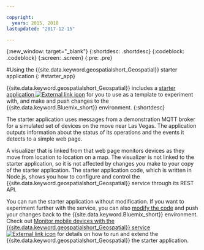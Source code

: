 ```yaml
---

copyright:
  years: 2015, 2018
lastupdated: "2017-12-15"

---
```


<!-- Attribute definitions -->
{:new_window: target="_blank"}
{:shortdesc: .shortdesc}
{:codeblock: .codeblock}
{:screen: .screen}
{:pre: .pre}

#Using the {{site.data.keyword.geospatialshort_Geospatial}} starter application
{: #starter_app}


{{site.data.keyword.geospatialshort_Geospatial}} includes a [starter application ![External link icon](../../icons/launch-glyph.svg "External link icon")](https://developer.ibm.com/streamsdev/wp-content/uploads/sites/15/2017/09/geo-starter.zip) for you to use as a template to experiment with, and make and push changes to the {{site.data.keyword.Bluemix_short}} environment.
{:shortdesc}

The starter application uses messages from a demonstration MQTT broker for a simulated set of devices on the move near Las Vegas. The application outputs information about the status of its operations and the events it detects to a simple web page.


A visualizer that is linked from that web page monitors devices as they move from location to location on a map. The visualizer is not linked to the starter application, so it is not affected by changes you make to your copy of the starter application. The starter application code, which is written in Node.js, shows you how to configure and control the {{site.data.keyword.geospatialshort_Geospatial}} service through its REST API.


You can run the starter application without modification. If you want to experiment further with the service, you can also [modify the code](/docs/services/geospatial/modifying_starter_app.html) and push your changes back to the {{site.data.keyword.Bluemix_short}} environment. Check out [Monitor mobile devices with the {{site.data.keyword.geospatialshort_Geospatial}} service ![External link icon](../../icons/launch-glyph.svg "External link icon")](https://www.ibm.com/developerworks/library/mo-monitordevices-app/index.html) for details on how to run and extend the {{site.data.keyword.geospatialshort_Geospatial}} the starter application.
